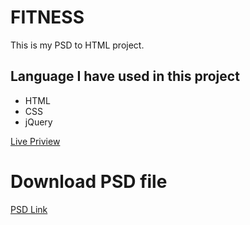 # FITNESS
This is my PSD to HTML project.
## Language I have used in this project
- HTML
- CSS
- jQuery


[Live Priview](#)
# Download PSD file
[PSD Link](https://s01.free-psd-templates.com/bllzdwb/FreeFitness.zip)
